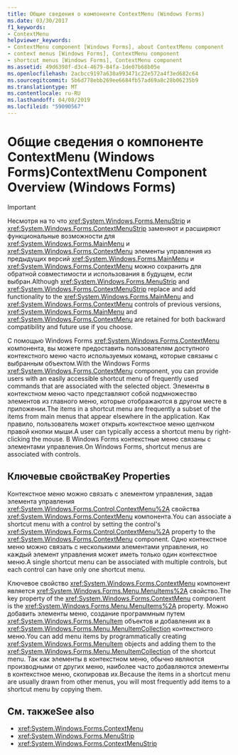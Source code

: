 ```yaml
---
title: Общие сведения о компоненте ContextMenu (Windows Forms)
ms.date: 03/30/2017
f1_keywords:
- ContextMenu
helpviewer_keywords:
- ContextMenu component [Windows Forms], about ContextMenu component
- context menus [Windows Forms], ContextMenu component
- shortcut menus [Windows Forms], ContextMenu component
ms.assetid: 49d6398f-d3c4-4679-84fa-1de07b68b05e
ms.openlocfilehash: 2acbcc9197a630a993471c22e572a4f3ed682c64
ms.sourcegitcommit: 5b6d778ebb269ee6684fb57ad69a8c28b06235b9
ms.translationtype: MT
ms.contentlocale: ru-RU
ms.lasthandoff: 04/08/2019
ms.locfileid: "59090567"
---
```

# <a name="contextmenu-component-overview-windows-forms"></a><span data-ttu-id="0ec24-102">Общие сведения о компоненте ContextMenu (Windows Forms)</span><span class="sxs-lookup"><span data-stu-id="0ec24-102">ContextMenu Component Overview (Windows Forms)</span></span>
> [!IMPORTANT]
>  <span data-ttu-id="0ec24-103">Несмотря на то что <xref:System.Windows.Forms.MenuStrip> и <xref:System.Windows.Forms.ContextMenuStrip> заменяют и расширяют функциональные возможности для <xref:System.Windows.Forms.MainMenu> и <xref:System.Windows.Forms.ContextMenu> элементы управления из предыдущих версий <xref:System.Windows.Forms.MainMenu> и <xref:System.Windows.Forms.ContextMenu> можно сохранить для обратной совместимости и использования в будущем, если выбран.</span><span class="sxs-lookup"><span data-stu-id="0ec24-103">Although <xref:System.Windows.Forms.MenuStrip> and <xref:System.Windows.Forms.ContextMenuStrip> replace and add functionality to the <xref:System.Windows.Forms.MainMenu> and <xref:System.Windows.Forms.ContextMenu> controls of previous versions, <xref:System.Windows.Forms.MainMenu> and <xref:System.Windows.Forms.ContextMenu> are retained for both backward compatibility and future use if you choose.</span></span>  
  
 <span data-ttu-id="0ec24-104">С помощью Windows Forms <xref:System.Windows.Forms.ContextMenu> компонента, вы можете предоставить пользователям доступного контекстного меню часто используемых команд, которые связаны с выбранным объектом.</span><span class="sxs-lookup"><span data-stu-id="0ec24-104">With the Windows Forms <xref:System.Windows.Forms.ContextMenu> component, you can provide users with an easily accessible shortcut menu of frequently used commands that are associated with the selected object.</span></span> <span data-ttu-id="0ec24-105">Элементы в контекстном меню часто представляют собой подмножество элементов из главного меню, которые отображаются в другом месте в приложении.</span><span class="sxs-lookup"><span data-stu-id="0ec24-105">The items in a shortcut menu are frequently a subset of the items from main menus that appear elsewhere in the application.</span></span> <span data-ttu-id="0ec24-106">Как правило, пользователь может открыть контекстное меню щелчком правой кнопки мыши.</span><span class="sxs-lookup"><span data-stu-id="0ec24-106">A user can typically access a shortcut menu by right-clicking the mouse.</span></span> <span data-ttu-id="0ec24-107">В Windows Forms контекстные меню связаны с элементами управления.</span><span class="sxs-lookup"><span data-stu-id="0ec24-107">On Windows Forms, shortcut menus are associated with controls.</span></span>  
  
## <a name="key-properties"></a><span data-ttu-id="0ec24-108">Ключевые свойства</span><span class="sxs-lookup"><span data-stu-id="0ec24-108">Key Properties</span></span>  
 <span data-ttu-id="0ec24-109">Контекстное меню можно связать с элементом управления, задав элемента управления <xref:System.Windows.Forms.Control.ContextMenu%2A> свойства <xref:System.Windows.Forms.ContextMenu> компонента.</span><span class="sxs-lookup"><span data-stu-id="0ec24-109">You can associate a shortcut menu with a control by setting the control's <xref:System.Windows.Forms.Control.ContextMenu%2A> property to the <xref:System.Windows.Forms.ContextMenu> component.</span></span> <span data-ttu-id="0ec24-110">Одно контекстное меню можно связать с несколькими элементами управления, но каждый элемент управления может иметь только один контекстное меню.</span><span class="sxs-lookup"><span data-stu-id="0ec24-110">A single shortcut menu can be associated with multiple controls, but each control can have only one shortcut menu.</span></span>  
  
 <span data-ttu-id="0ec24-111">Ключевое свойство <xref:System.Windows.Forms.ContextMenu> компонент является <xref:System.Windows.Forms.Menu.MenuItems%2A> свойство.</span><span class="sxs-lookup"><span data-stu-id="0ec24-111">The key property of the <xref:System.Windows.Forms.ContextMenu> component is the <xref:System.Windows.Forms.Menu.MenuItems%2A> property.</span></span> <span data-ttu-id="0ec24-112">Можно добавить элементы меню, создание программным путем <xref:System.Windows.Forms.MenuItem> объектов и добавления их в <xref:System.Windows.Forms.Menu.MenuItemCollection> контекстного меню.</span><span class="sxs-lookup"><span data-stu-id="0ec24-112">You can add menu items by programmatically creating <xref:System.Windows.Forms.MenuItem> objects and adding them to the <xref:System.Windows.Forms.Menu.MenuItemCollection> of the shortcut menu.</span></span> <span data-ttu-id="0ec24-113">Так как элементы в контекстном меню, обычно являются производными от других меню, наиболее часто добавляются элементы в контекстное меню, скопировав их.</span><span class="sxs-lookup"><span data-stu-id="0ec24-113">Because the items in a shortcut menu are usually drawn from other menus, you will most frequently add items to a shortcut menu by copying them.</span></span>  
  
## <a name="see-also"></a><span data-ttu-id="0ec24-114">См. также</span><span class="sxs-lookup"><span data-stu-id="0ec24-114">See also</span></span>

- <xref:System.Windows.Forms.ContextMenu>
- <xref:System.Windows.Forms.MenuStrip>
- <xref:System.Windows.Forms.ContextMenuStrip>
